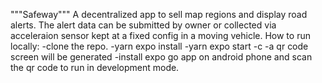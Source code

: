 """Safeway"""
A decentralized app to sell map regions and display road alerts. The alert data can be submitted by owner or collected via acceleraion sensor kept at a fixed config in a moving vehicle.
How to run locally:
-clone the repo.
-yarn expo install
-yarn expo start -c
-a qr code screen will be generated
-install expo go app on android phone and scan the qr code to run in development mode.

